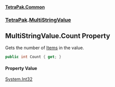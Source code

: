 #### [TetraPak.Common](index.md 'index')
### [TetraPak](TetraPak.md 'TetraPak').[MultiStringValue](TetraPak_MultiStringValue.md 'TetraPak.MultiStringValue')
## MultiStringValue.Count Property
Gets the number of [Items](TetraPak_MultiStringValue_Items.md 'TetraPak.MultiStringValue.Items') in the value.  
```csharp
public int Count { get; }
```
#### Property Value
[System.Int32](https://docs.microsoft.com/en-us/dotnet/api/System.Int32 'System.Int32')
